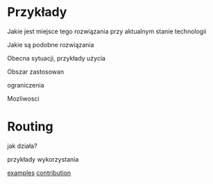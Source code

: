 # Przykłady

Jakie jest miejsce tego rozwiązania przy aktualnym stanie technologii

Jakie są podobne rozwiązania

Obecna sytuacji, przykłady użycia

Obszar zastosowan

ograniczenia

Mozliwosci


# Routing

jak działa?

przykłady wykorzystania

[examples](examples/index.md)
[contribution](contribution/index.md)
